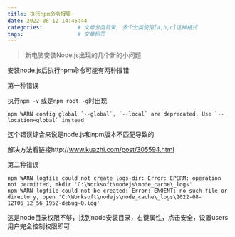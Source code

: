 ```yaml
---
title: 执行npm命令报错
date: 2022-08-12 14:45:44
categories:           # 文章分类目录, 多个分类使用[a,b,c]这种格式
tags:                 # 文章标签
---
```


>新电脑安装Node.js出现的几个新的小问题

<!--more-->
<!--more标签以下的内容要点击“阅读全文”才能看见-->

安装node.js后执行npm命令可能有两种报错

第一种错误

执行`npm -v` 或是`npm root -g`时出现
```
npm WARN config global `--global`, `--local` are deprecated. Use `--location=global` instead
```
这个错误综合来说是node.js和npm版本不匹配导致的

解决方法看链接http://www.kuazhi.com/post/305594.html


第二种错误
```
npm WARN logfile could not create logs-dir: Error: EPERM: operation not permitted, mkdir 'C:\Worksoft\nodejs\node_cache\_logs'
npm WARN logfile could not be created: Error: ENOENT: no such file or directory, open 'C:\Worksoft\nodejs\node_cache\_logs\2022-08-12T06_12_56_195Z-debug-0.log'
```
这是node目录权限不够，找到node安装目录，右键属性，点击安全，设置users用户完全控制权限即可

